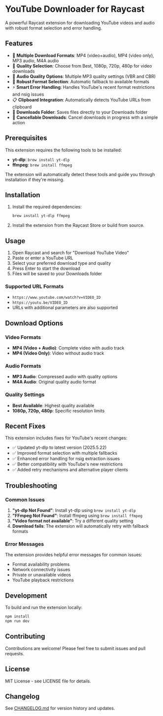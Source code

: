 # YouTube Downloader for Raycast

A powerful Raycast extension for downloading YouTube videos and audio with robust format selection and error handling.

## Features

- 🎥 **Multiple Download Formats**: MP4 (video+audio), MP4 (video only), MP3 audio, M4A audio
- 🎯 **Quality Selection**: Choose from Best, 1080p, 720p, 480p for video downloads
- 🎵 **Audio Quality Options**: Multiple MP3 quality settings (VBR and CBR)
- 🔄 **Robust Format Selection**: Automatic fallback to available formats
- ⚡ **Smart Error Handling**: Handles YouTube's recent format restrictions and nsig issues
- 📋 **Clipboard Integration**: Automatically detects YouTube URLs from clipboard
- 📁 **Downloads Folder**: Saves files directly to your Downloads folder
- 🚫 **Cancellable Downloads**: Cancel downloads in progress with a simple action

## Prerequisites

This extension requires the following tools to be installed:

- **yt-dlp**: `brew install yt-dlp`
- **ffmpeg**: `brew install ffmpeg`

The extension will automatically detect these tools and guide you through installation if they're missing.

## Installation

1. Install the required dependencies:
   ```bash
   brew install yt-dlp ffmpeg
   ```

2. Install the extension from the Raycast Store or build from source.

## Usage

1. Open Raycast and search for "Download YouTube Video"
2. Paste or enter a YouTube URL
3. Select your preferred download type and quality
4. Press Enter to start the download
5. Files will be saved to your Downloads folder

### Supported URL Formats

- `https://www.youtube.com/watch?v=VIDEO_ID`
- `https://youtu.be/VIDEO_ID`
- URLs with additional parameters are also supported

## Download Options

### Video Formats
- **MP4 (Video + Audio)**: Complete video with audio track
- **MP4 (Video Only)**: Video without audio track

### Audio Formats
- **MP3 Audio**: Compressed audio with quality options
- **M4A Audio**: Original quality audio format

### Quality Settings
- **Best Available**: Highest quality available
- **1080p, 720p, 480p**: Specific resolution limits

## Recent Fixes

This extension includes fixes for YouTube's recent changes:

- ✅ Updated yt-dlp to latest version (2025.5.22)
- ✅ Improved format selection with multiple fallbacks
- ✅ Enhanced error handling for nsig extraction issues
- ✅ Better compatibility with YouTube's new restrictions
- ✅ Added retry mechanisms and alternative player clients

## Troubleshooting

### Common Issues

1. **"yt-dlp Not Found"**: Install yt-dlp using `brew install yt-dlp`
2. **"FFmpeg Not Found"**: Install ffmpeg using `brew install ffmpeg`
3. **"Video format not available"**: Try a different quality setting
4. **Download fails**: The extension will automatically retry with fallback formats

### Error Messages

The extension provides helpful error messages for common issues:
- Format availability problems
- Network connectivity issues
- Private or unavailable videos
- YouTube playback restrictions

## Development

To build and run the extension locally:

```bash
npm install
npm run dev
```

## Contributing

Contributions are welcome! Please feel free to submit issues and pull requests.

## License

MIT License - see LICENSE file for details.

## Changelog

See [CHANGELOG.md](CHANGELOG.md) for version history and updates.